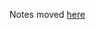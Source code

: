 Notes moved [here](https://github.com/MemoonaTahira/MLZoomcamp2022/blob/main/Notes/Week_5-flask_and_docker_for_deployment/readme.md)
